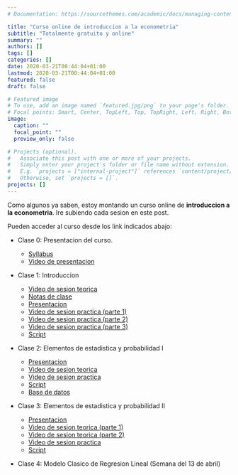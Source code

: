 ```yaml
---
# Documentation: https://sourcethemes.com/academic/docs/managing-content/

title: "Curso online de introduccion a la econometria"
subtitle: "Totalmente gratuito y online"
summary: ""
authors: []
tags: []
categories: []
date: 2020-03-21T00:44:04+01:00
lastmod: 2020-03-21T00:44:04+01:00
featured: false
draft: false

# Featured image
# To use, add an image named `featured.jpg/png` to your page's folder.
# Focal points: Smart, Center, TopLeft, Top, TopRight, Left, Right, BottomLeft, Bottom, BottomRight.
image:
  caption: ""
  focal_point: ""
  preview_only: false

# Projects (optional).
#   Associate this post with one or more of your projects.
#   Simply enter your project's folder or file name without extension.
#   E.g. `projects = ["internal-project"]` references `content/project/deep-learning/index.md`.
#   Otherwise, set `projects = []`.
projects: []
---
```

Como algunos ya saben, estoy montando un curso online de **introduccion a la econometria**. Ire subiendo cada sesion en este post.

Pueden acceder al curso desde los link indicados abajo:

* Clase 0: Presentacion del curso.
  + [Syllabus](syllabus_intro_econometria.pdf)
  + [Video de presentacion](https://youtu.be/-olsXU62SeY)

* Clase 1: Introduccion
  + [Video de sesion teorica](https://youtu.be/qpBmjcXG3oc)
  + [Notas de clase](clase_1.pdf)
  + [Presentacion](clase_1_pres.pdf)
  + [Video de sesion practica (parte 1)](https://youtu.be/ab-EHHPKr1w)
  + [Video de sesion practica (parte 2)](https://youtu.be/WTc6F9o4rbM)
  + [Video de sesion practica (parte 3)](https://youtu.be/owuknUzTWd4)
  + [Script](clase1.R)

* Clase 2: Elementos de estadistica y probabilidad I
  + [Presentacion](clase_2_pres.pdf)
  + [Video de sesion teorica](https://youtu.be/uUTnAOzUTpU)
  + [Video de sesion practica](https://youtu.be/1ANEfYrLtgg)
  + [Script](practica_2.R)
  + [Base de datos](dat_clase2.xlsx)

* Clase 3: Elementos de estadistica y probabilidad II
  + [Presentacion](clase_3_pres.pdf)
  + [Video de sesion teorica (parte 1)](https://youtu.be/jBNdaMxtQOk)
  + [Video de sesion teorica (parte 2)](https://youtu.be/56vmrOixkzc)
  + [Video de sesion practica](https://youtu.be/GSPe2TBxcaI)
  + [Script](practica_3.R)

* Clase 4: Modelo Clasico de Regresion Lineal (Semana del 13 de abril)